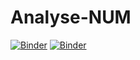 # Analyse-NUM
[![Binder](https://mybinder.org/badge_logo.svg)](https://mybinder.org/v2/gh/souhahd/Analyse-NUM/main?filepath=CR_TP1V1.ipynb)
[![Binder](https://mybinder.org/badge_logo.svg)](https://mybinder.org/v2/gh/souhahd/Analyse-NUM/main?filepath=CompteRenduTP2.ipynb)
